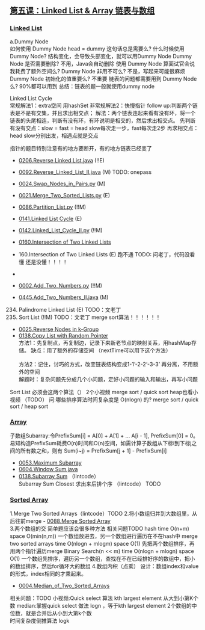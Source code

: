 ## [第五课：Linked List & Array 链表与数组](/Data-Structure.py) 

### [Linked List]()
a.Dummy Node <br>
如何使用 Dummy Node
head = dummy 这句话总是需要么? 
什么时候使用 Dummy Node? 结构变化，会导致头部变化，就可以用Dummy Node
Dummy Node 是否需要删除? 不用，Java会自动删除
使用 Dummy Node 算面试官会说我耗费了额外空间么? 
Dummy Node 非用不可么? 不是，写起来可能很麻烦
Dummy Node 初始化的值重要么?  不重要
链表的问题都需要用到 Dummy Node 么?  90%都可以用到
总结：链表的题一般就使用dummy node

Linked List Cycle  <br>
常规解法1：extra空间 用hashSet
非常规解法2：快慢指针  follow up:判断两个链表是不是有交集，并且求出相交点；
解法：两个链表连起来看有没有环，将一个链表的头尾相连，判断有没有环，有环说明是相交的，然后求出相交点。
先判断有没有交点：slow = fast = head slow每次走一步，fast每次走2步
再求相交点：head slow分别出发，相遇点就是交点

指针的题目特别注意有的地方要断开，有的地方链表已经变了
- [0206.Reverse Linked List.java](Solutions/0206.Reverse_Linked_List.java) (!!E)<br>
- [0092.Reverse_Linked_List_II.java](Solutions/0092.Reverse_Linked_List_II.java)  (M) TODO: onepass  <br>
- [0024.Swap_Nodes_in_Pairs.py](Solutions/0024.Swap_Nodes_in_Pairs.py)  (M) <br>
- [0021.Merge_Two_Sorted_Lists.py](Solutions/0021.Merge_Two_Sorted_Lists.py) (E) <br>
- [0086.Partition_List.py](Solutions/0086.Partition_List.py) (!!M) <br>
- [0141.Linked List Cycle](Solutions/0141.Linked_List_Cycle.java) (E) <br>
- [0142.Linked_List_Cycle_II.py](Solutions/0142.Linked_List_Cycle_II.py) (!!M) <br>
- [0160.Intersection of Two Linked Lists](Solutions/0160.Intersection_of_Two_Linked_Lists.java)<br>

- 160.Intersection of Two Linked Lists (E)    跑不通  TODO: 问老丁，代码没看懂   还是没懂！！！！
- 
- [0002.Add_Two_Numbers.py](Solutions/0002.Add_Two_Numbers.py) (!!M) <br>
- [0445.Add_Two_Numbers_II.java](Solutions/0445.Add_Two_Numbers_II.java) (M) <br>

234. Palindrome Linked List (E)   TODO：文老丁
148. Sort List (!!M)    TODO：文老丁  merge sort算法！！！！！！

- [0025.Reverse Nodes in k-Group](Solutions/0025.Reverse_Nodes_in_k-Group.java)<br>
- [0138.Copy List with Random Pointer](Solutions/0138.Copy_List_with_Random_Pointer.java)<br>
 方法1：先复制点，再复制边，记录下来新老节点的映射关系，用hashMap存储。  缺点：用了额外的存储空间  （nextTime可以用下这个方法）<br>  
 方法2：记住，讨巧的方式，改变链表结构变成1-1’-2-2‘-3-3’ 再分离，不用额外的空间 <br>
 解题时：复杂问题先分成几个小问题，定好小问题的输入和输出，再写小问题 <br>

 Sort List 必须会这两个算法（） 2个小视频 merge sort / quick sort  heap也看小视频  （TODO）
 问:哪些排序算法时间复杂度是 O(nlogn) 的? merge sort / quick sort / heap sort
 
### [Array]()
子数组Subarray:令PrefixSum[i] = A[0] + A[1] + ... A[i - 1], PrefixSum[0] = 0。易知构造PrefixSum耗费O(n)时间和O(n)空间，如需计算子数组从下标i到下标j之间的所有数之和，则有 Sum(i~j) = PrefixSum[j + 1] - PrefixSum[i]
- [0053.Maximum Subarray](Solutions/0053.Maximum_Subarray.java)<br>
- [0604.Window Sum.java](Solutions/0604.Window_Sum.java)<br>
- [0138.Subarray Sum](Solutions/0138.Subarray_Sum.java) （lintcode）<br>
Subarray Sum Closest 求出来后排个序 （lintcode） TODO

### [Sorted Array]()
1.Merge Two Sorted Arrays（lintcode）TODO
2.将小数组归并到大数组里，从后往前merge  - [0088.Merge Sorted Array](Solutions/0088.Merge_Sorted_Array.java)<br> 
3.两个数组的交 简单题应该会很多种方法  相关问题TODO
 hash  time O(n+m)  space O(min(n,m))  一个数组放进去，另一个数组进行遍历在不在hash中
 merge two sorted arrays  time O(nlogn + mlogm)  space O(1)  先把两个数组排序，再用两个指针遍历merge
 Binary Search(n << m)  time O(nlogn + mlogn)  space O(1) 一个数组先排序，遍历另一个数组，查找在不在已经排好序的数组中，把小的数组排序，然后for循环大的数组
4.数组内积（点乘）  设计：数组index和value的形式，index相同的才乘起来。
 
 - [0004.Median_of_Two_Sorted_Arrays](Solutions/0004.Median_of_Two_Sorted_Arrays.java)<br>
 
 相关问题：TODO
 小视频:Quick select 算法
 kth largest element 从大到小第K个数 
 median:掌握quick select 做法 logn ，等于kth largest element 
 2个数组的中位数，就是合并后从小到大第k个数  
 时间复杂度倒推算法 logk
